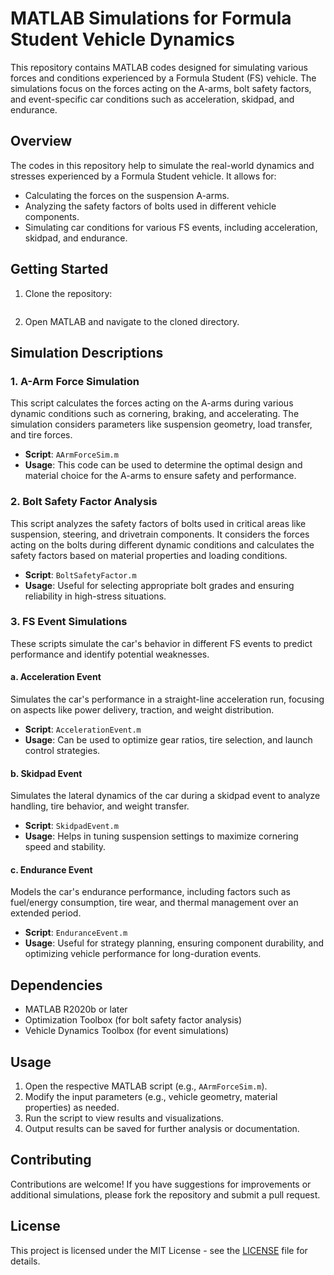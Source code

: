 # MATLAB Simulations for Formula Student Vehicle Dynamics

This repository contains MATLAB codes designed for simulating various forces and conditions experienced by a Formula Student (FS) vehicle. The simulations focus on the forces acting on the A-arms, bolt safety factors, and event-specific car conditions such as acceleration, skidpad, and endurance.

## Overview
The codes in this repository help to simulate the real-world dynamics and stresses experienced by a Formula Student vehicle. It allows for:
- Calculating the forces on the suspension A-arms.
- Analyzing the safety factors of bolts used in different vehicle components.
- Simulating car conditions for various FS events, including acceleration, skidpad, and endurance.

## Getting Started
1. Clone the repository:
    ```bash
    
    ```
2. Open MATLAB and navigate to the cloned directory.

## Simulation Descriptions

### 1. A-Arm Force Simulation
This script calculates the forces acting on the A-arms during various dynamic conditions such as cornering, braking, and accelerating. The simulation considers parameters like suspension geometry, load transfer, and tire forces.

- **Script**: `AArmForceSim.m`
- **Usage**: This code can be used to determine the optimal design and material choice for the A-arms to ensure safety and performance.

### 2. Bolt Safety Factor Analysis
This script analyzes the safety factors of bolts used in critical areas like suspension, steering, and drivetrain components. It considers the forces acting on the bolts during different dynamic conditions and calculates the safety factors based on material properties and loading conditions.

- **Script**: `BoltSafetyFactor.m`
- **Usage**: Useful for selecting appropriate bolt grades and ensuring reliability in high-stress situations.

### 3. FS Event Simulations
These scripts simulate the car's behavior in different FS events to predict performance and identify potential weaknesses.

#### a. Acceleration Event
Simulates the car's performance in a straight-line acceleration run, focusing on aspects like power delivery, traction, and weight distribution.

- **Script**: `AccelerationEvent.m`
- **Usage**: Can be used to optimize gear ratios, tire selection, and launch control strategies.

#### b. Skidpad Event
Simulates the lateral dynamics of the car during a skidpad event to analyze handling, tire behavior, and weight transfer.

- **Script**: `SkidpadEvent.m`
- **Usage**: Helps in tuning suspension settings to maximize cornering speed and stability.

#### c. Endurance Event
Models the car's endurance performance, including factors such as fuel/energy consumption, tire wear, and thermal management over an extended period.

- **Script**: `EnduranceEvent.m`
- **Usage**: Useful for strategy planning, ensuring component durability, and optimizing vehicle performance for long-duration events.

## Dependencies
- MATLAB R2020b or later
- Optimization Toolbox (for bolt safety factor analysis)
- Vehicle Dynamics Toolbox (for event simulations)

## Usage
1. Open the respective MATLAB script (e.g., `AArmForceSim.m`).
2. Modify the input parameters (e.g., vehicle geometry, material properties) as needed.
3. Run the script to view results and visualizations.
4. Output results can be saved for further analysis or documentation.

## Contributing
Contributions are welcome! If you have suggestions for improvements or additional simulations, please fork the repository and submit a pull request.

## License
This project is licensed under the MIT License - see the [LICENSE](LICENSE) file for details.
